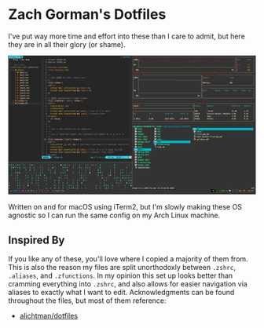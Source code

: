 # Zach Gorman's Dotfiles

I've put way more time and effort into these than I care to admit, but here they
are in all their glory (or shame).

![tmux_img](img/terminal_tmux.png)

Written on and for macOS using iTerm2, but I'm slowly making these OS agnostic
so I can run the same config on my Arch Linux machine.

## Inspired By

If you like any of these, you'll love where I copied a majority of them from.
This is also the reason my files are split unorthodoxly between `.zshrc`,
`.aliases`, and `.zfunctions`. In my opinion this set up looks better than
cramming everything into `.zshrc`, and also allows for easier navigation via
aliases to exactly what I want to edit. Acknowledgments can be found throughout
the files, but most of them reference:

- [alichtman/dotfiles](https://github.com/alichtman/dotfiles)
